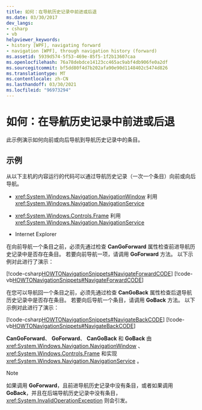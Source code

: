 ```yaml
---
title: 如何：在导航历史记录中前进或后退
ms.date: 03/30/2017
dev_langs:
- csharp
- vb
helpviewer_keywords:
- history [WPF], navigating forward
- navigation [WPF], through navigation history (forward)
ms.assetid: 5939d574-5f53-469e-85f5-1f2b13607caa
ms.openlocfilehash: 76a78debdce14123cc465ac9abf4db906fe0a2df
ms.sourcegitcommit: bf5dd80f4d7b202afa90e90d1148402c5474d826
ms.translationtype: MT
ms.contentlocale: zh-CN
ms.lasthandoff: 03/30/2021
ms.locfileid: "96973294"
---
```

# <a name="how-to-navigate-forward-or-back-through-navigation-history"></a>如何：在导航历史记录中前进或后退
此示例演示如何向前或向后导航到导航历史记录中的条目。  
  
## <a name="example"></a>示例  
 从以下主机的内容运行的代码可以通过导航历史记录（一次一个条目）向前或向后导航。  
  
- <xref:System.Windows.Navigation.NavigationWindow> 利用 <xref:System.Windows.Navigation.NavigationService>  
  
- <xref:System.Windows.Controls.Frame> 利用 <xref:System.Windows.Navigation.NavigationService>  
  
- Internet Explorer  
  
 在向前导航一个条目之前，必须先通过检查 **CanGoForward** 属性检查前进导航历史记录中是否存在条目。 若要向前导航一项，请调用 **GoForward** 方法。 以下示例对此进行了演示：  
  
 [!code-csharp[HOWTONavigationSnippets#NavigateForwardCODE](~/samples/snippets/csharp/VS_Snippets_Wpf/HOWTONavigationSnippets/CSharp/HomePage.xaml.cs#navigateforwardcode)]
 [!code-vb[HOWTONavigationSnippets#NavigateForwardCODE](~/samples/snippets/visualbasic/VS_Snippets_Wpf/HOWTONavigationSnippets/visualbasic/homepage.xaml.vb#navigateforwardcode)]  
  
 在您可以导航回一个条目之前，必须先通过检查 **CanGoBack** 属性检查后退导航历史记录中是否存在条目。 若要向后导航一个条目，请调用 **GoBack** 方法。 以下示例对此进行了演示：  
  
 [!code-csharp[HOWTONavigationSnippets#NavigateBackCODE](~/samples/snippets/csharp/VS_Snippets_Wpf/HOWTONavigationSnippets/CSharp/HomePage.xaml.cs#navigatebackcode)]
 [!code-vb[HOWTONavigationSnippets#NavigateBackCODE](~/samples/snippets/visualbasic/VS_Snippets_Wpf/HOWTONavigationSnippets/visualbasic/homepage.xaml.vb#navigatebackcode)]  
  
 **CanGoForward**、 **GoForward**、 **CanGoBack** 和 **GoBack** 由 <xref:System.Windows.Navigation.NavigationWindow> 、 <xref:System.Windows.Controls.Frame> 和实现 <xref:System.Windows.Navigation.NavigationService> 。  
  
> [!NOTE]
> 如果调用 **GoForward**，且前进导航历史记录中没有条目，或者如果调用 **GoBack**，并且在后端导航历史记录中没有条目， <xref:System.InvalidOperationException> 则会引发。
